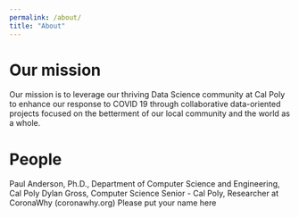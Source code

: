```yaml
---
permalink: /about/
title: "About"
---
```


# Our mission

Our mission is to leverage our thriving Data Science community at Cal Poly to enhance our response to COVID 19 through collaborative data-oriented projects focused on the betterment of our local community and the world as a whole.

# People
Paul Anderson, Ph.D., Department of Computer Science and Engineering, Cal Poly
Dylan Gross, Computer Science Senior - Cal Poly, Researcher at CoronaWhy (coronawhy.org)
Please put your name here
